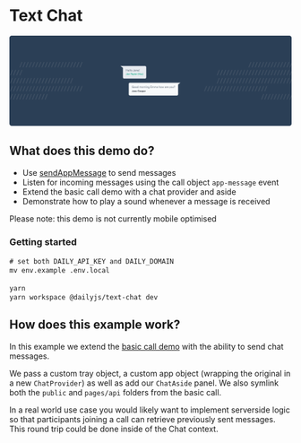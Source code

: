 # Text Chat

![Text Chat](./image.png)

## What does this demo do?

- Use [sendAppMessage](https://docs.daily.co/reference#%EF%B8%8F-sendappmessage) to send messages
- Listen for incoming messages using the call object `app-message` event
- Extend the basic call demo with a chat provider and aside
- Demonstrate how to play a sound whenever a message is received

Please note: this demo is not currently mobile optimised

### Getting started

```
# set both DAILY_API_KEY and DAILY_DOMAIN
mv env.example .env.local

yarn
yarn workspace @dailyjs/text-chat dev
```

## How does this example work?

In this example we extend the [basic call demo](../basic-call) with the ability to send chat messages.

We pass a custom tray object, a custom app object (wrapping the original in a new `ChatProvider`) as well as add our `ChatAside` panel. We also symlink both the `public` and `pages/api` folders from the basic call.

In a real world use case you would likely want to implement serverside logic so that participants joining a call can retrieve previously sent messages. This round trip could be done inside of the Chat context.
